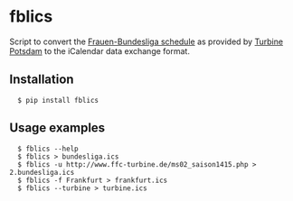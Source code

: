 fblics
======

Script to convert the [Frauen-Bundesliga schedule](http://www.ffc-turbine.de/ms01_buli1415.php)
as provided by [Turbine Potsdam](http://www.ffc-turbine.de/) to the iCalendar data exchange format.


Installation
------------

```shell
  $ pip install fblics
```


Usage examples
--------------

```shell
  $ fblics --help
  $ fblics > bundesliga.ics
  $ fblics -u http://www.ffc-turbine.de/ms02_saison1415.php > 2.bundesliga.ics
  $ fblics -f Frankfurt > frankfurt.ics
  $ fblics --turbine > turbine.ics
```

